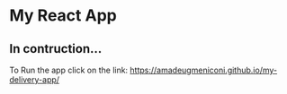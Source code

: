 # My React App

## In contruction...

To Run the app click on the link: https://amadeugmeniconi.github.io/my-delivery-app/
